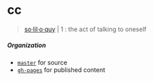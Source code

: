 # cc

> [so·​lil·​o·​quy](https://www.merriam-webster.com/dictionary/soliloquy) | 1 : the act of talking to oneself

##### Organization

- [`master`](https://github.com/poly2d/cc/tree/master/) for source
- [`gh-pages`](https://github.com/poly2d/cc/tree/gh-pages) for published content
